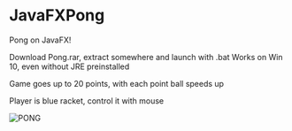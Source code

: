 # JavaFXPong
Pong on JavaFX!

Download Pong.rar, extract somewhere and launch with .bat
Works on Win 10, even without JRE preinstalled

Game goes up to 20 points, with each point ball speeds up

Player is blue racket, control it with mouse


![PONG](https://user-images.githubusercontent.com/73439281/115887997-81b87880-a463-11eb-8847-0a08c3b0b6dd.png)
